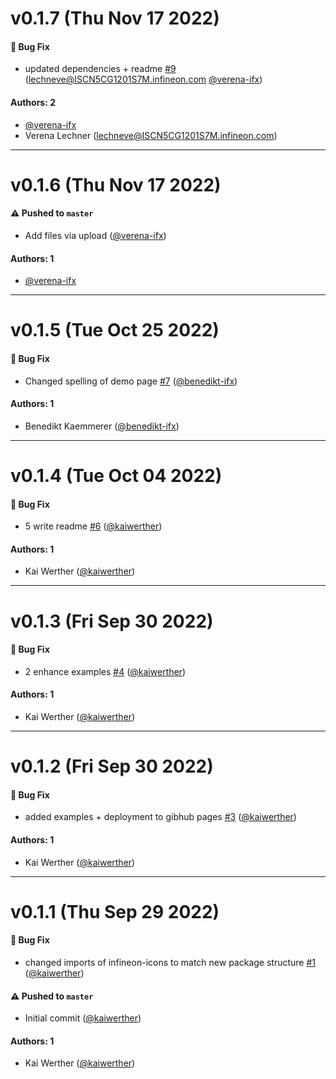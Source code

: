 # v0.1.7 (Thu Nov 17 2022)

#### 🐛 Bug Fix

- updated dependencies + readme [#9](https://github.com/Infineon/infineon-icons-vue/pull/9) (lechneve@ISCN5CG1201S7M.infineon.com [@verena-ifx](https://github.com/verena-ifx))

#### Authors: 2

- [@verena-ifx](https://github.com/verena-ifx)
- Verena Lechner (lechneve@ISCN5CG1201S7M.infineon.com)

---

# v0.1.6 (Thu Nov 17 2022)

#### ⚠️ Pushed to `master`

- Add files via upload ([@verena-ifx](https://github.com/verena-ifx))

#### Authors: 1

- [@verena-ifx](https://github.com/verena-ifx)

---

# v0.1.5 (Tue Oct 25 2022)

#### 🐛 Bug Fix

- Changed spelling of demo page [#7](https://github.com/Infineon/infineon-icons-vue/pull/7) ([@benedikt-ifx](https://github.com/benedikt-ifx))

#### Authors: 1

- Benedikt Kaemmerer ([@benedikt-ifx](https://github.com/benedikt-ifx))

---

# v0.1.4 (Tue Oct 04 2022)

#### 🐛 Bug Fix

- 5 write readme [#6](https://github.com/Infineon/infineon-icons-vue/pull/6) ([@kaiwerther](https://github.com/kaiwerther))

#### Authors: 1

- Kai Werther ([@kaiwerther](https://github.com/kaiwerther))

---

# v0.1.3 (Fri Sep 30 2022)

#### 🐛 Bug Fix

- 2 enhance examples [#4](https://github.com/Infineon/infineon-icons-vue/pull/4) ([@kaiwerther](https://github.com/kaiwerther))

#### Authors: 1

- Kai Werther ([@kaiwerther](https://github.com/kaiwerther))

---

# v0.1.2 (Fri Sep 30 2022)

#### 🐛 Bug Fix

- added examples + deployment to gibhub pages [#3](https://github.com/Infineon/infineon-icons-vue/pull/3) ([@kaiwerther](https://github.com/kaiwerther))

#### Authors: 1

- Kai Werther ([@kaiwerther](https://github.com/kaiwerther))

---

# v0.1.1 (Thu Sep 29 2022)

#### 🐛 Bug Fix

- changed imports of infineon-icons to match new package structure [#1](https://github.com/Infineon/infineon-icons-vue/pull/1) ([@kaiwerther](https://github.com/kaiwerther))

#### ⚠️ Pushed to `master`

- Initial commit ([@kaiwerther](https://github.com/kaiwerther))

#### Authors: 1

- Kai Werther ([@kaiwerther](https://github.com/kaiwerther))
